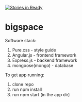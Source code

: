 [![Stories in Ready](https://badge.waffle.io/BigSpace/bigspace.png?label=ready&title=Ready)](https://waffle.io/BigSpace/bigspace)
# bigspace

Software stack:
  1. Pure.css - style guide
  2. Angular.js - frontend framework
  3. Express.js - backend framework
  4. mongoose(mongo) - database

To get app running:
  1. clone repo
  2. run npm install
  3. run npm start (in the app dir)
  

